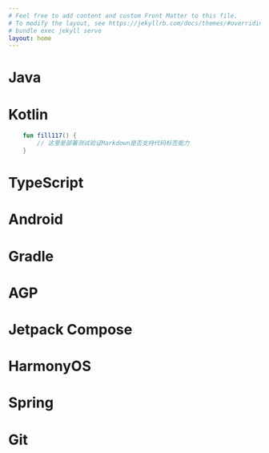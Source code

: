 ```yaml
---
# Feel free to add content and custom Front Matter to this file.
# To modify the layout, see https://jekyllrb.com/docs/themes/#overriding-theme-defaults
# bundle exec jekyll serve
layout: home
---
```


# Java



# Kotlin

```kotlin
    fun fill117() {
        // 这里是部署测试验证Markdown是否支持代码标签能力
    }
```

# TypeScript

# Android

# Gradle

# AGP

# Jetpack Compose

# HarmonyOS

# Spring

# Git
